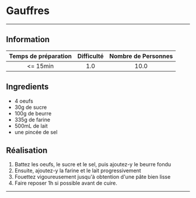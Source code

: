 # Gauffres



---

## Information

| Temps de préparation  | Difficulté    | Nombre de Personnes |
|:---------------------:|:-------------:|:-------------------:|
| <= 15min            | 1.0  | 10.0        |

## Ingredients

- 4 oeufs
- 30g de sucre
- 100g de beurre
- 335g de farine
- 500mL de lait
- une pincée de sel


## Réalisation

1. Battez les oeufs, le sucre et le sel, puis ajoutez-y le beurre fondu
1. Ensuite, ajoutez-y la farine et le lait progressivement
1. Fouettez vigoureusement jusqu'à obtention d'une pâte bien lisse
1. Faire reposer 1h si possible avant de cuire.


---


